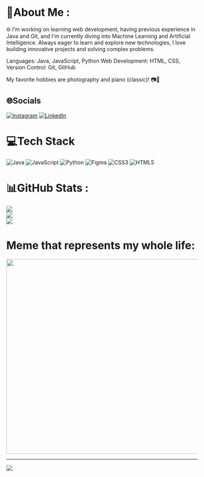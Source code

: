 # 💫About Me :
🌐 I'm working on learning web development, having previous experience in Java and Git, and I'm currently diving into Machine Learning and Artificial Intelligence. Always eager to learn and explore new technologies, I love building innovative projects and solving complex problems.

Languages: Java, JavaScript, Python
Web Development: HTML, CSS,
Version Control: Git, GitHub

My favorite hobbies are photography and piano (classic)!
📷🎹


## 🌐Socials
[![Instagram](https://img.shields.io/badge/Instagram-%23E4405F.svg?logo=Instagram&logoColor=white)](https://instagram.com/viiiihof) [![LinkedIn](https://img.shields.io/badge/LinkedIn-%230077B5.svg?logo=linkedin&logoColor=white)](https://www.linkedin.com/in/vicente-hofmeister-11baa4317/) 

# 💻Tech Stack
![Java](https://img.shields.io/badge/java-%23ED8B00.svg?style=for-the-badge&logo=java&logoColor=white) ![JavaScript](https://img.shields.io/badge/javascript-%23323330.svg?style=for-the-badge&logo=javascript&logoColor=%23F7DF1E) ![Python](https://img.shields.io/badge/python-3670A0?style=for-the-badge&logo=python&logoColor=ffdd54) 	![Figma](https://img.shields.io/badge/figma-%23F24E1E.svg?style=for-the-badge&logo=figma&logoColor=white) ![CSS3](https://img.shields.io/badge/css3-%231572B6.svg?style=for-the-badge&logo=css3&logoColor=white) ![HTML5](https://img.shields.io/badge/html5-%23E34F26.svg?style=for-the-badge&logo=html5&logoColor=white)
# 📊GitHub Stats :
![](https://github-readme-stats.vercel.app/api?username=ViHoff&theme=dark&hide_border=false&include_all_commits=false&count_private=false)<br/>
![](https://github-readme-streak-stats.herokuapp.com/?user=ViHoff&theme=dark&hide_border=false)<br/>
![](https://github-readme-stats.vercel.app/api/top-langs/?username=ViHoff&theme=dark&hide_border=false&include_all_commits=false&count_private=false&layout=compact)

# Meme that represents my whole life:
<img src="https://devhumor.com/content/uploads/images/January2025/debugging.jpeg" width="512px"/>

---
[![](https://visitcount.itsvg.in/api?id=ViHoff&icon=0&color=0)](https://visitcount.itsvg.in)
